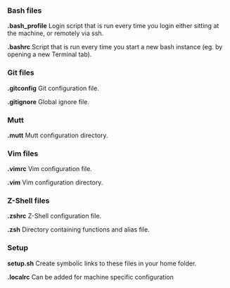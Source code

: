 ### Bash files

**.bash_profile** Login script that is run every time you login either sitting at the machine, or remotely via ssh.

**.bashrc** Script that is run every time you start a new bash instance (eg. by opening a new Terminal tab).

### Git files

**.gitconfig** Git configuration file.

**.gitignore** Global ignore file.

### Mutt

**.mutt** Mutt configuration directory.

### Vim files

**.vimrc** Vim configuration file.

**.vim** Vim configuration directory.

### Z-Shell files

**.zshrc** Z-Shell configuration file.

**.zsh** Directory containing functions and alias file.

### Setup

**setup.sh** Create symbolic links to these files in your home folder.

**.localrc** Can be added for machine specific configuration
